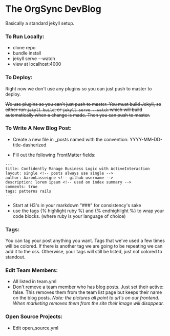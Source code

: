 The OrgSync DevBlog
=======

Basically a standard jekyll setup.

### To Run Locally:

- clone repo
- bundle install
- jekyll serve --watch
- view at localhost:4000

### To Deploy:

Right now we don't use any plugins so you can just push to master to deploy.

~~We use plugins so you can't just push to master. You must build Jekyll, so either run `jekyll build`, or `jekyll serve --watch` which will build automatically when a change is made. Then you can push to master.~~

### To Write A New Blog Post:

- Create a new file in _posts named with the convention: YYYY-MM-DD-title-dasherized

- Fill out the following FrontMatter fields:
````
---
title: Confidently Manage Business Logic with ActiveInteraction
layout: single <!-- posts always use single -->
author: AaronLasseigne <!-- github username -->
description: lorem ipsum <!-- used on index summary -->
comments: true
tags: patterns rails
---
````
- Start at H3's in your markdown "###" for consistency's sake
- use the tags {% highlight ruby %} and {% endhighlight %} to wrap your code blocks. (where ruby is your language of choice)

### Tags:
You can tag your post anything you want. Tags that we've used a few times will be colored. If there is another tag we are going to be repeating we can add it to the css. Otherwise, your tags will still be listed, just not colored to standout.

### Edit Team Members:
- All listed in team.yml
- Don't remove a team member who has blog posts. Just set their active: false. This removes them from the team list page but keeps their name on the blog posts. _Note: the pictures all point to url's on our frontend. When marketing removes them from the site their image will disappear._

### Open Source Projects:
- Edit open_source.yml
